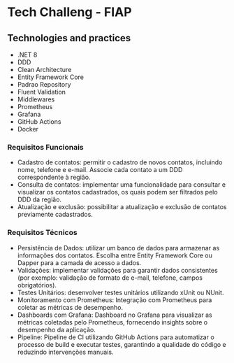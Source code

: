 # Tech Challeng - FIAP

## Technologies and practices
- .NET 8
- DDD
- Clean Architecture
- Entity Framework Core
- Padrao Repository
- Fluent Validation
- Middlewares
- Prometheus
- Grafana
- GitHub Actions
- Docker


### Requisitos Funcionais
- Cadastro de contatos: permitir o cadastro de novos contatos, incluindo
nome, telefone e e-mail. Associe cada contato a um DDD correspondente
à região.
- Consulta de contatos: implementar uma funcionalidade para consultar e
visualizar os contatos cadastrados, os quais podem ser filtrados pelo DDD
da região.
- Atualização e exclusão: possibilitar a atualização e exclusão de contatos
previamente cadastrados.

### Requisitos Técnicos
- Persistência de Dados: utilizar um banco de dados para armazenar as
informações dos contatos. Escolha entre Entity Framework Core ou
Dapper para a camada de acesso a dados.
- Validações: implementar validações para garantir dados consistentes
(por exemplo: validação de formato de e-mail, telefone, campos
obrigatórios).
- Testes Unitários: desenvolver testes unitários utilizando xUnit ou NUnit.
- Monitoramento com Prometheus: Integração com Prometheus para coletar as métricas de desempenho.
- Dashboards com Grafana: Dashboard no Grafana para visualizar as métricas coletadas pelo Prometheus, fornecendo insights sobre o desempenho da aplicação.
- Pipeline: Pipeline de CI utilizando GitHub Actions para automatizar o processo de build e executar testes, garantindo a qualidade do código e reduzindo intervenções manuais.
